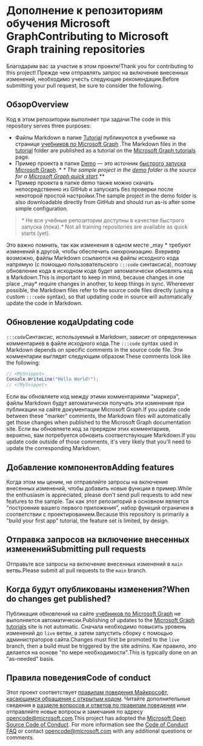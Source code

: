 # <a name="contributing-to-microsoft-graph-training-repositories"></a><span data-ttu-id="a826b-101">Дополнение к репозиториям обучения Microsoft Graph</span><span class="sxs-lookup"><span data-stu-id="a826b-101">Contributing to Microsoft Graph training repositories</span></span>

<span data-ttu-id="a826b-102">Благодарим вас за участие в этом проекте!</span><span class="sxs-lookup"><span data-stu-id="a826b-102">Thank you for contributing to this project!</span></span> <span data-ttu-id="a826b-103">Прежде чем отправлять запрос на включение внесенных изменений, необходимо учесть следующие рекомендации.</span><span class="sxs-lookup"><span data-stu-id="a826b-103">Before submitting your pull request, be sure to consider the following.</span></span>

## <a name="overview"></a><span data-ttu-id="a826b-104">Обзор</span><span class="sxs-lookup"><span data-stu-id="a826b-104">Overview</span></span>

<span data-ttu-id="a826b-105">Код в этом репозитории выполняет три задачи:</span><span class="sxs-lookup"><span data-stu-id="a826b-105">The code in this repository serves three purposes:</span></span>

- <span data-ttu-id="a826b-106">Файлы Markdown в папке [Tutorial](/tutorial) публикуются в учебнике на странице [учебников по Microsoft Graph](https://docs.microsoft.com/graph/tutorials) .</span><span class="sxs-lookup"><span data-stu-id="a826b-106">The Markdown files in the [tutorial](/tutorial) folder are published as a tutorial on the [Microsoft Graph tutorials](https://docs.microsoft.com/graph/tutorials) page.</span></span>
- <span data-ttu-id="a826b-107">Пример проекта в папке [Demo](/demo) — это источник [быстрого запуска Microsoft Graph](https://developer.microsoft.com/graph/quick-start). \* *\** _</span><span class="sxs-lookup"><span data-stu-id="a826b-107">The sample project in the [demo](/demo) folder is the source for a [Microsoft Graph quick start](https://developer.microsoft.com/graph/quick-start).\**\**_</span></span>
- <span data-ttu-id="a826b-108">Пример проекта в папке demo также можно скачать непосредственно из GitHub и запускать без проверки после некоторой простой настройки.</span><span class="sxs-lookup"><span data-stu-id="a826b-108">The sample project in the demo folder is also downloadable directly from GitHub and should run as-is after some simple configuration.</span></span>

> <span data-ttu-id="a826b-109">_*\**_ Не все учебные репозитории доступны в качестве быстрого запуска (пока).</span><span class="sxs-lookup"><span data-stu-id="a826b-109">_*\**_ Not all training repositories are available as quick starts (yet).</span></span>

<span data-ttu-id="a826b-110">Это важно помнить, так как изменения в одном месте _may \* требуют изменений в другой, чтобы обеспечить синхронизацию. Вхеривер возможно, файлы Markdown ссылаются на файлы исходного кода напрямую (с помощью пользовательского `:::code` синтаксиса), поэтому обновление кода в исходном коде будет автоматически обновлять код в Markdown.</span><span class="sxs-lookup"><span data-stu-id="a826b-110">This is important to keep in mind, because changes in one place _may\* require changes in another, to keep things in sync. Whereever possible, the Markdown files refer to the source code files directly (using a custom `:::code` syntax), so that updating code in source will automatically update the code in Markdown.</span></span>

## <a name="updating-code"></a><span data-ttu-id="a826b-111">Обновление кода</span><span class="sxs-lookup"><span data-stu-id="a826b-111">Updating code</span></span>

<span data-ttu-id="a826b-112">`:::code`Синтаксис, используемый в Markdown, зависит от определенных комментариев в файле исходного кода.</span><span class="sxs-lookup"><span data-stu-id="a826b-112">The `:::code` syntax used in Markdown depends on specific comments in the source code file.</span></span> <span data-ttu-id="a826b-113">Эти комментарии выглядят следующим образом:</span><span class="sxs-lookup"><span data-stu-id="a826b-113">These comments look like the following:</span></span>

```csharp
// <MySnippet>
Console.WriteLine("Hello World!");
// </MySnippet>
```

<span data-ttu-id="a826b-114">Если вы обновляете код между этими комментариями "маркера", файлы Markdown будут автоматически получать эти изменения при публикации на сайте документации Microsoft Graph.</span><span class="sxs-lookup"><span data-stu-id="a826b-114">If you update code between these "marker" comments, the Markdown files will automatically get those changes when published to the Microsoft Graph documentation site.</span></span> <span data-ttu-id="a826b-115">Если вы обновляете код за прерядом этих комментариев, вероятно, вам потребуется обновить соответствующие Markdown.</span><span class="sxs-lookup"><span data-stu-id="a826b-115">If you update code outside of those comments, it's very likely that you'll need to update the corresponding Markdown.</span></span>

## <a name="adding-features"></a><span data-ttu-id="a826b-116">Добавление компонентов</span><span class="sxs-lookup"><span data-stu-id="a826b-116">Adding features</span></span>

<span data-ttu-id="a826b-117">Когда этом мы ценим, не отправляйте запросы на включение внесенных изменений, чтобы добавить новые функции в пример.</span><span class="sxs-lookup"><span data-stu-id="a826b-117">While the enthusiasm is appreciated, please don't send pull requests to add new features to the sample.</span></span> <span data-ttu-id="a826b-118">Так как этот репозиторий в основном является "построение вашего первого приложения", набор функций ограничен в соответствии с проектированием.</span><span class="sxs-lookup"><span data-stu-id="a826b-118">Because this repository is primarily a "build your first app" tutorial, the feature set is limited, by design.</span></span>

## <a name="submitting-pull-requests"></a><span data-ttu-id="a826b-119">Отправка запросов на включение внесенных изменений</span><span class="sxs-lookup"><span data-stu-id="a826b-119">Submitting pull requests</span></span>

<span data-ttu-id="a826b-120">Отправьте все запросы на включение внесенных изменений в `main` ветвь.</span><span class="sxs-lookup"><span data-stu-id="a826b-120">Please submit all pull requests to the `main` branch.</span></span>

## <a name="when-do-changes-get-published"></a><span data-ttu-id="a826b-121">Когда будут опубликованы изменения?</span><span class="sxs-lookup"><span data-stu-id="a826b-121">When do changes get published?</span></span>

<span data-ttu-id="a826b-122">Публикация обновлений на сайте [учебников по Microsoft Graph](https://docs.microsoft.com/graph/tutorials) не выполняется автоматически.</span><span class="sxs-lookup"><span data-stu-id="a826b-122">Publishing of updates to the [Microsoft Graph tutorials](https://docs.microsoft.com/graph/tutorials) site is not automatic.</span></span> <span data-ttu-id="a826b-123">Сначала необходимо повысить уровень изменений до `live` ветви, а затем запустить сборку с помощью администраторов сайта.</span><span class="sxs-lookup"><span data-stu-id="a826b-123">Changes must first be promoted to the `live` branch, then a build must be triggered by the site admins.</span></span> <span data-ttu-id="a826b-124">Как правило, это делается на основе "по мере необходимости".</span><span class="sxs-lookup"><span data-stu-id="a826b-124">This is typically done on an "as-needed" basis.</span></span>

## <a name="code-of-conduct"></a><span data-ttu-id="a826b-125">Правила поведения</span><span class="sxs-lookup"><span data-stu-id="a826b-125">Code of conduct</span></span>

<span data-ttu-id="a826b-p106">Этот проект соответствует [правилам поведения Майкрософт, касающимся обращения с открытым кодом](https://opensource.microsoft.com/codeofconduct/). Читайте дополнительные сведения в [разделе вопросов и ответов по правилам поведения](https://opensource.microsoft.com/codeofconduct/faq/) или отправляйте новые вопросы и замечания по адресу [opencode@microsoft.com](mailto:opencode@microsoft.com).</span><span class="sxs-lookup"><span data-stu-id="a826b-p106">This project has adopted the [Microsoft Open Source Code of Conduct](https://opensource.microsoft.com/codeofconduct/). For more information see the [Code of Conduct FAQ](https://opensource.microsoft.com/codeofconduct/faq/) or contact [opencode@microsoft.com](mailto:opencode@microsoft.com) with any additional questions or comments.</span></span>
